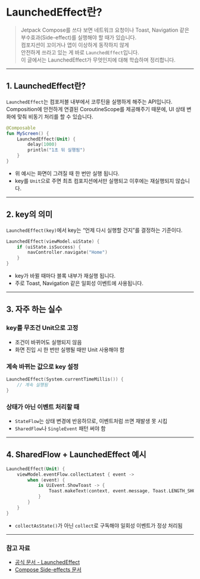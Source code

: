 # LaunchedEffect란?

> Jetpack Compose를 쓰다 보면 네트워크 요청이나 Toast, Navigation 같은 부수효과(Side-effect)를 실행해야 할 때가 있습니다.  
> 컴포지션이 꼬이거나 앱이 이상하게 동작하지 않게  
> 안전하게 쓰라고 있는 게 바로 `LaunchedEffect`입니다.  
> 이 글에서는 LaunchedEffect가 무엇인지에 대해 학습하며 정리합니다.  

---

## 1. LaunchedEffect란?

`LaunchedEffect`는 컴포저블 내부에서 코루틴을 실행하게 해주는 API입니다.  
Composition에 안전하게 연결된 CoroutineScope를 제공해주기 때문에, UI 상태 변화에 맞춰 비동기 처리를 할 수 있습니다.  

```kotlin
@Composable
fun MyScreen() {
    LaunchedEffect(Unit) {
        delay(1000)
        println("1초 뒤 실행됨")
    }
}
```

* 위 예시는 화면이 그려질 때 한 번만 실행 됩니다.  
* key를 `Unit`으로 주면 최초 컴포지션에서만 실행되고 이후에는 재실행되지 않습니다.  

---

## 2. key의 의미

`LaunchedEffect(key)`에서 key는 “언제 다시 실행할 건지”를 결정하는 기준이다.

```kotlin
LaunchedEffect(viewModel.uiState) {
    if (uiState.isSuccess) {
        navController.navigate("Home")
    }
}
```

* key가 바뀔 때마다 블록 내부가 재실행 됩니다.  
* 주로 Toast, Navigation 같은 일회성 이벤트에 사용됩니다.  

---

## 3. 자주 하는 실수

### key를 무조건 Unit으로 고정

* 조건이 바뀌어도 실행되지 않음
* 화면 진입 시 한 번만 실행될 때만 Unit 사용해야 함

### 계속 바뀌는 값으로 key 설정

```kotlin
LaunchedEffect(System.currentTimeMillis()) {
    // 계속 실행됨
}
```

### 상태가 아닌 이벤트 처리할 때

* `StateFlow`는 상태 변경에 반응하므로, 이벤트처럼 쓰면 재발생 못 시킴
* `SharedFlow`나 `SingleEvent` 패턴 써야 함

---

## 4. SharedFlow + LaunchedEffect 예시

```kotlin
LaunchedEffect(Unit) {
    viewModel.eventFlow.collectLatest { event ->
        when (event) {
            is UiEvent.ShowToast -> {
                Toast.makeText(context, event.message, Toast.LENGTH_SHORT).show()
            }
        }
    }
}
```

* `collectAsState()`가 아닌 `collect`로 구독해야 일회성 이벤트가 정상 처리됨

---

### 참고 자료

* [공식 문서 - LaunchedEffect](https://developer.android.com/reference/kotlin/androidx/compose/runtime/LaunchedEffect)
* [Compose Side-effects 문서](https://developer.android.com/jetpack/compose/side-effects)
